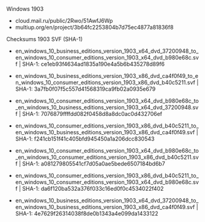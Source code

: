 Windows 1903
* cloud.mail.ru/public/2Rwo/51AwfJ6Wp
* multiup.org/en/project/3b64fc2253804b7d75ec4877a81836f8


Checksums 1903 SVF (SHA-1)

* en_windows_10_business_editions_version_1903_x64_dvd_37200948_to_en_windows_10_consumer_editions_version_1903_x64_dvd_b980e68c.svf | SHA-1: ce1eb93f4634ad1835a190e4a5b6b435278d89f6

* en_windows_10_business_editions_version_1903_x86_dvd_ca4f0f49_to_en_windows_10_consumer_editions_version_1903_x86_dvd_b40c5211.svf | SHA-1: 3a7fb0f07f5c557d41568319ca9fb02a0935e679
 
* en_windows_10_consumer_editions_version_1903_x64_dvd_b980e68c_to_en_windows_10_business_editions_version_1903_x64_dvd_37200948.svf | SHA-1: 7076879ffffdd082f0458d8a8dc0ac0d432706ef
 
* en_windows_10_consumer_editions_version_1903_x86_dvd_b40c5211_to_en_windows_10_business_editions_version_1903_x86_dvd_ca4f0f49.svf | SHA-1: f241cb151f41c405bfd945450a1a206dcc830543

* en_windows_10_consumer_editions_version_1903_x64_dvd_b980e68c_to_en_windows_10_consumer_editions_version_1903_x86_dvd_b40c5211.svf | SHA-1: a081279805541cf7d05a0ae5bede6507184bd6b7
 
* en_windows_10_consumer_editions_version_1903_x86_dvd_b40c5211_to_en_windows_10_consumer_editions_version_1903_x64_dvd_b980e68c.svf | SHA-1: da6f120ba532a376f033c16ed0f0c4534022f402

* en_windows_10_business_editions_version_1903_x64_dvd_37200948_to_en_windows_10_business_editions_version_1903_x86_dvd_ca4f0f49.svf | SHA-1: 4e7629f26314038f8de0b1343a4e099da1433122

